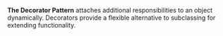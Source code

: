 **The Decorator Pattern** attaches additional responsibilities to an object dynamically. 
Decorators provide a flexible alternative to subclassing for extending functionality.